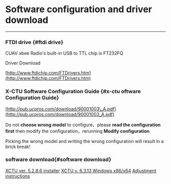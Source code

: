 # Software configuration and driver download

---

### FTDI drive  {#ftdi drive}

CUAV xbee Radio's built-in USB to TTL chip is FT232FQ

Driver Download

[http://www.ftdichip.com/FTDrivers.htm](http://www.ftdichip.com/FTDrivers.htm)

### X-CTU Software Configuration Guide {#x-ctu oftware Configuration Guide}

[http://pub.ucpros.com/download/90001003\_A.pdf](http://pub.ucpros.com/download/90001003_A.pdf)

Do not **choose wrong model** to configure，please **read the configuration first** then modify the configuration，rerunning **Modify configuration**

Picking the wrong model and writing the wrong configuration will result in a brick break!

### software download{#software download}

[XCTU ver. 5.2.8.6 installer](http://ftp1.digi.com/support/utilities/40003002_C.exe)
[XCTU v. 6.3.13 Windows x86/x64](http://ftp1.digi.com/support/utilities/40003026_redirect.htm)
[Adjustment instructions](http://doc.cuav.net/tutorial/copter/optional-hardware/radio/usb-xbee.html)



